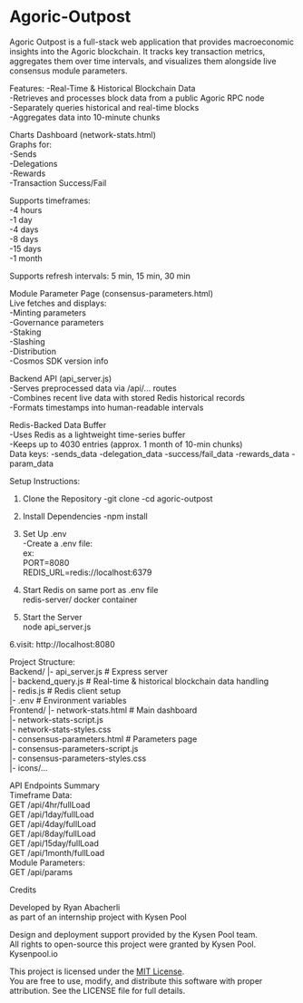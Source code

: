 # Agoric-Outpost
Agoric Outpost is a full-stack web application that provides macroeconomic insights into the Agoric blockchain. It tracks key transaction metrics, aggregates them over time intervals, and visualizes them alongside live consensus module parameters.  

Features:
-Real-Time & Historical Blockchain Data  
-Retrieves and processes block data from a public Agoric RPC node  
-Separately queries historical and real-time blocks  
-Aggregates data into 10-minute chunks  

Charts Dashboard (network-stats.html)  
Graphs for:  
-Sends  
-Delegations  
-Rewards  
-Transaction Success/Fail  

Supports timeframes:  
-4 hours  
-1 day  
-4 days  
-8 days  
-15 days  
-1 month  

Supports refresh intervals: 5 min, 15 min, 30 min  

Module Parameter Page (consensus-parameters.html)  
Live fetches and displays:  
-Minting parameters  
-Governance parameters  
-Staking  
-Slashing  
-Distribution  
-Cosmos SDK version info  

Backend API (api_server.js)  
-Serves preprocessed data via /api/... routes  
-Combines recent live data with stored Redis historical records  
-Formats timestamps into human-readable intervals  

Redis-Backed Data Buffer  
-Uses Redis as a lightweight time-series buffer  
-Keeps up to 4030 entries (approx. 1 month of 10-min chunks)  
Data keys:
-sends_data
-delegation_data
-success/fail_data
-rewards_data
-param_data

Setup Instructions:
1. Clone the Repository
-git clone <your-repo-url>
-cd agoric-outpost
2. Install Dependencies
-npm install

3. Set Up .env  
-Create a .env file:  
ex:  
PORT=8080  
REDIS_URL=redis://localhost:6379  

5. Start Redis on same port as .env file  
redis-server/ docker container

6. Start the Server  
node api_server.js  

6.visit: http://localhost:8080  

Project Structure:  
Backend/
  |- api_server.js          # Express server  
  |- backend_query.js       # Real-time & historical blockchain data handling  
  |- redis.js               # Redis client setup  
  |- .env                   # Environment variables  
Frontend/
  |- network-stats.html     # Main dashboard  
  |- network-stats-script.js  
  |- network-stats-styles.css  
  |- consensus-parameters.html     # Parameters page  
  |- consensus-parameters-script.js  
  |- consensus-parameters-styles.css  
  |- icons/...  

API Endpoints Summary  
Timeframe Data:  
GET /api/4hr/fullLoad  
GET /api/1day/fullLoad  
GET /api/4day/fullLoad  
GET /api/8day/fullLoad  
GET /api/15day/fullLoad  
GET /api/1month/fullLoad  
Module Parameters:  
GET /api/params  

Credits  

Developed by Ryan Abacherli  
as part of an internship project with Kysen Pool  

Design and deployment support provided by the Kysen Pool team.  
All rights to open-source this project were granted by Kysen Pool.  
Kysenpool.io  

This project is licensed under the [MIT License](LICENSE).  
You are free to use, modify, and distribute this software with proper attribution. See the LICENSE file for full details.  

 
